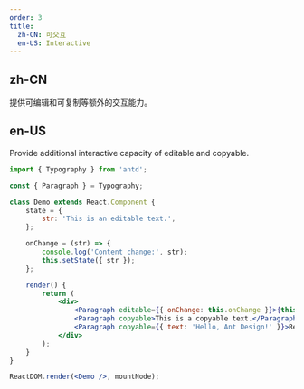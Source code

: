 ```yaml
---
order: 3
title:
  zh-CN: 可交互
  en-US: Interactive
---
```


## zh-CN

提供可编辑和可复制等额外的交互能力。

## en-US

Provide additional interactive capacity of editable and copyable.

```jsx
import { Typography } from 'antd';

const { Paragraph } = Typography;

class Demo extends React.Component {
	state = {
		str: 'This is an editable text.',
	};

	onChange = (str) => {
		console.log('Content change:', str);
		this.setState({ str });
	};

	render() {
		return (
			<div>
				<Paragraph editable={{ onChange: this.onChange }}>{this.state.str}</Paragraph>
				<Paragraph copyable>This is a copyable text.</Paragraph>
				<Paragraph copyable={{ text: 'Hello, Ant Design!' }}>Replace copy text.</Paragraph>
			</div>
		);
	}
}

ReactDOM.render(<Demo />, mountNode);
```
